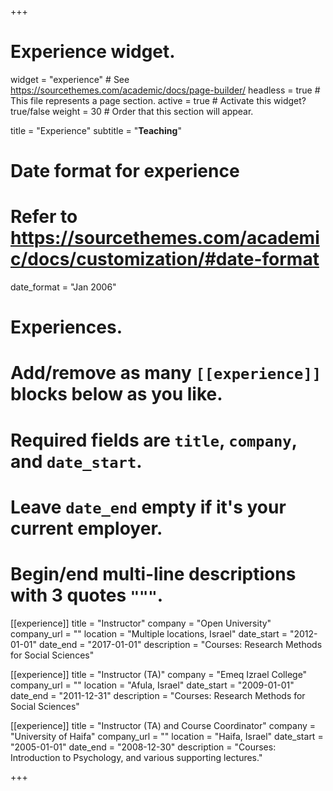 +++
# Experience widget.
widget = "experience"  # See https://sourcethemes.com/academic/docs/page-builder/
headless = true  # This file represents a page section.
active = true  # Activate this widget? true/false
weight = 30  # Order that this section will appear.

title = "Experience"
subtitle = "**Teaching**"

# Date format for experience
#   Refer to https://sourcethemes.com/academic/docs/customization/#date-format
date_format = "Jan 2006"

# Experiences.
#   Add/remove as many `[[experience]]` blocks below as you like.
#   Required fields are `title`, `company`, and `date_start`.
#   Leave `date_end` empty if it's your current employer.
#   Begin/end multi-line descriptions with 3 quotes `"""`.
[[experience]]
  title = "Instructor"
  company = "Open University"
  company_url = ""
  location = "Multiple locations, Israel"
  date_start = "2012-01-01"
  date_end = "2017-01-01"
  description = "Courses: Research Methods for Social Sciences"
  

[[experience]]
  title = "Instructor (TA)"
  company = "Emeq Izrael College"
  company_url = ""
  location = "Afula, Israel"
  date_start = "2009-01-01"
  date_end = "2011-12-31"
  description = "Courses: Research Methods for Social Sciences"

[[experience]]
  title = "Instructor (TA) and Course Coordinator"
  company = "University of Haifa"
  company_url = ""
  location = "Haifa, Israel"
  date_start = "2005-01-01"
  date_end = "2008-12-30"
  description = "Courses: Introduction to Psychology, and various supporting lectures."
  
+++

